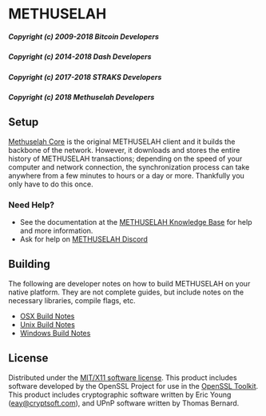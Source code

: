 METHUSELAH
======

##### Copyright (c) 2009-2018 Bitcoin Developers
##### Copyright (c) 2014-2018 Dash Developers
##### Copyright (c) 2017-2018 STRAKS Developers
##### Copyright (c) 2018 Methuselah Developers

Setup
---------------------
[Methuselah Core](https://github.com/methuselah-coin/methuselah/releases) is the original METHUSELAH client and it builds the backbone of the network. However, it downloads and stores the entire history of METHUSELAH transactions; depending on the speed of your computer and network connection, the synchronization process can take anywhere from a few minutes to hours or a day or more. Thankfully you only have to do this once.

### Need Help?

* See the documentation at the [METHUSELAH Knowledge Base](https://kb.methuselahcoin.io)
for help and more information.
* Ask for help on [METHUSELAH Discord](https://discord.gg/5gzvadZ)


Building
---------------------
The following are developer notes on how to build METHUSELAH on your native platform. They are not complete guides, but include notes on the necessary libraries, compile flags, etc.

- [OSX Build Notes](build-osx.md)
- [Unix Build Notes](build-unix.md)
- [Windows Build Notes](build-msw.md)

License
---------------------
Distributed under the [MIT/X11 software license](http://www.opensource.org/licenses/mit-license.php).
This product includes software developed by the OpenSSL Project for use in the [OpenSSL Toolkit](http://www.openssl.org/). This product includes
cryptographic software written by Eric Young ([eay@cryptsoft.com](mailto:eay@cryptsoft.com)), and UPnP software written by Thomas Bernard.
